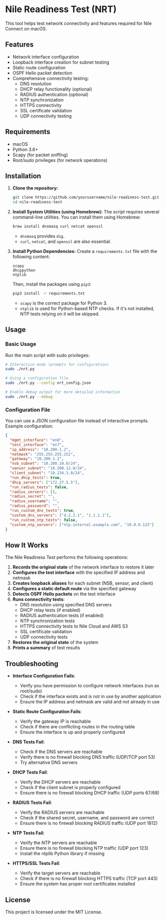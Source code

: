 # Nile Readiness Test (NRT)

This tool helps test network connectivity and features required for Nile Connect on macOS.

## Features

- Network interface configuration
- Loopback interface creation for subnet testing
- Static route configuration
- OSPF Hello packet detection
- Comprehensive connectivity testing:
  - DNS resolution
  - DHCP relay functionality (optional)
  - RADIUS authentication (optional)
  - NTP synchronization
  - HTTPS connectivity
  - SSL certificate validation
  - UDP connectivity testing

## Requirements

- macOS
- Python 3.6+
- Scapy (for packet sniffing)
- Root/sudo privileges (for network operations)

## Installation

1.  **Clone the repository:**
    ```bash
    git clone https://github.com/yourusername/nile-readiness-test.git
    cd nile-readiness-test
    ```

2.  **Install System Utilities (using Homebrew):**
    The script requires several command-line utilities. You can install them using Homebrew:
    ```bash
    brew install dnsmasq curl netcat openssl
    ```
    *   `dnsmasq` provides `dig`.
    *   `curl`, `netcat`, and `openssl` are also essential.

3.  **Install Python Dependencies:**
    Create a `requirements.txt` file with the following content:
    ```
    scapy
    dhcppython
    ntplib
    ```
    Then, install the packages using `pip3`:
    ```bash
    pip3 install -r requirements.txt
    ```
    *   `scapy` is the correct package for Python 3.
    *   `ntplib` is used for Python-based NTP checks. If it's not installed, NTP tests relying on it will be skipped.

## Usage

### Basic Usage

Run the main script with sudo privileges:

```bash
# Interactive mode (prompts for configuration)
sudo ./nrt.py

# Using a configuration file
sudo ./nrt.py --config nrt_config.json

# Enable debug output for more detailed information
sudo ./nrt.py --debug
```

### Configuration File

You can use a JSON configuration file instead of interactive prompts. Example configuration:

```json
{
  "mgmt_interface": "en0",
  "test_interface": "en7",
  "ip_address": "10.200.1.2",
  "netmask": "255.255.255.252",
  "gateway": "10.200.1.1",
  "nsb_subnet": "10.200.10.0/24",
  "sensor_subnet": "10.200.12.0/24",
  "client_subnet": "10.234.3.0/24",
  "run_dhcp_tests": true,
  "dhcp_servers": ["172.27.5.5"],
  "run_radius_tests": false,
  "radius_servers": [],
  "radius_secret": "",
  "radius_username": "",
  "radius_password": "",
  "run_custom_dns_tests": true,
  "custom_dns_servers": ["4.2.2.1", "1.1.1.1"],
  "run_custom_ntp_tests": false,
  "custom_ntp_servers": ["ntp.internal.example.com", "10.0.0.123"]
}
```

## How It Works

The Nile Readiness Test performs the following operations:

1. **Records the original state** of the network interface to restore it later
2. **Configures the test interface** with the specified IP address and netmask
3. **Creates loopback aliases** for each subnet (NSB, sensor, and client)
4. **Configures a static default route** via the specified gateway
5. **Detects OSPF Hello packets** on the test interface
6. **Runs connectivity tests**:
   - DNS resolution using specified DNS servers
   - DHCP relay tests (if enabled)
   - RADIUS authentication tests (if enabled)
   - NTP synchronization tests
   - HTTPS connectivity tests to Nile Cloud and AWS S3
   - SSL certificate validation
   - UDP connectivity tests
7. **Restores the original state** of the system
8. **Prints a summary** of test results

## Troubleshooting

- **Interface Configuration Fails**:
  - Verify you have permission to configure network interfaces (run as root/sudo)
  - Check if the interface exists and is not in use by another application
  - Ensure the IP address and netmask are valid and not already in use

- **Static Route Configuration Fails**:
  - Verify the gateway IP is reachable
  - Check if there are conflicting routes in the routing table
  - Ensure the interface is up and properly configured

- **DNS Tests Fail**:
  - Check if the DNS servers are reachable
  - Verify there is no firewall blocking DNS traffic (UDP/TCP port 53)
  - Try alternative DNS servers

- **DHCP Tests Fail**:
  - Verify the DHCP servers are reachable
  - Check if the client subnet is properly configured
  - Ensure there is no firewall blocking DHCP traffic (UDP ports 67/68)

- **RADIUS Tests Fail**:
  - Verify the RADIUS servers are reachable
  - Check if the shared secret, username, and password are correct
  - Ensure there is no firewall blocking RADIUS traffic (UDP port 1812)

- **NTP Tests Fail**:
  - Verify the NTP servers are reachable
  - Ensure there is no firewall blocking NTP traffic (UDP port 123)
  - Install the ntplib Python library if missing

- **HTTPS/SSL Tests Fail**:
  - Verify the target servers are reachable
  - Check if there is no firewall blocking HTTPS traffic (TCP port 443)
  - Ensure the system has proper root certificates installed

## License

This project is licensed under the MIT License.
